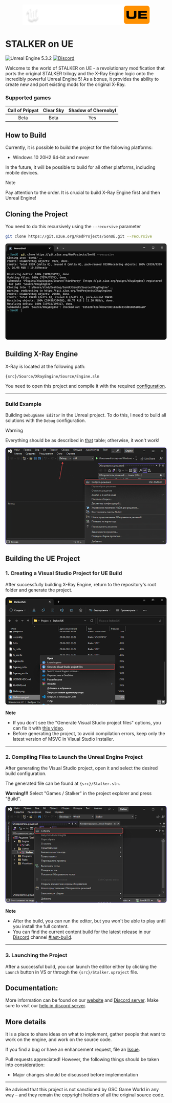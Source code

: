 <p align="center">
    <img src="Resources/Media/LogoText.png" alt="STALKER on UE Logo" />
</p>

# STALKER on UE 

![Unreal Engine 5.3.2](https://img.shields.io/badge/Unreal_Engine-5.3.2-blue) [![Discord](https://img.shields.io/discord/530968529311367178?style=social&logo=Discord&label=Discord)](https://discord.gg/dbBdK2GxKf) 

Welcome to the world of STALKER on UE - a revolutionary modification that ports the original STALKER trilogy and the X-Ray Engine logic onto the incredibly powerful Unreal Engine 5!
As a bonus, it provides the ability to create new and port existing mods for the original X-Ray.

### Supported games

|Call of Pripyat|Clear Sky|Shadow of Chernobyl|
|:-------------:|:-------:|:-----------------:|
|      Beta     |   Beta  |        Yes        |

## How to Build

Currently, it is possible to build the project for the following platforms:
- Windows 10 20H2 64-bit and newer

In the future, it will be possible to build for all other platforms, including mobile devices.

> [!NOTE]
> Pay attention to the order. It is crucial to build X-Ray Engine first and then Unreal Engine!

## Cloning the Project
You need to do this recursively using the `--recursive` parameter

```bash
git clone https://git.s2ue.org/RedProjects/SonUE.git --recursive
```

<p>
    <img src="Resources/Media/git-clone.png" alt="Terminal" />
</p>

## Building X-Ray Engine
X-Ray is located at the following path:

```path
{src}/Source/XRayEngine/Source/Engine.sln
```

You need to open this project and compile it with the required [configuration](https://s2ue.org/docs/install-and-build/build).

---

### Build Example
Building `DebugGame Editor` in the Unreal project. To do this, I need to build all solutions with the `Debug` configuration.

> [!WARNING]
> Everything should be as described in [that](https://s2ue.org/docs/install-and-build/build) table; otherwise, it won't work!

<p>
    <img src="Resources/Media/xray-build.png" alt="Visual Studio" />
</p>

## Building the UE Project

### 1. Creating a Visual Studio Project for UE Build
After successfully building X-Ray Engine, return to the repository's root folder and generate the project.

<p>
    <img src="Resources/Media/generate-vs-project.png" alt="Generate Visual Studio Project" />
</p>

**Note**
* If you don't see the "Generate Visual Studio project files" options, you can fix it with [this video](https://www.youtube.com/watch?v=MZu5EB2UfiA).
* Before generating the project, to avoid compilation errors, keep only the latest version of MSVC in Visual Studio Installer.

---

### 2. Compiling Files to Launch the Unreal Engine Project
After generating the Visual Studio project, open it and select the desired build configuration.

The generated file can be found at `{src}/Stalker.sln`.

**Warning!!!** Select "Games / Stalker" in the project explorer and press "Build".

<p>
    <img src="Resources/Media/ue-build.png" alt="UE Build" />
</p>

**Note**
* After the build, you can run the editor, but you won't be able to play until you install the full content.
* You can find the current content build for the latest release in our [Discord](https://discord.gg/red-projects-530968529311367178) channel [#last-build](https://discord.com/channels/530968529311367178/1085389969675268196).

---

### 3. Launching the Project
After a successful build, you can launch the editor either by clicking the `Launch` button in VS or through the `{src}/Stalker.uproject` file. 

## Documentation:

More information can be found on our [website](https://s2ue.org/) and [Discord server](https://discord.gg/red-projects-530968529311367178). Make sure to visit our [help in discord server](https://discord.gg/naeer3KWFS).

## More details

It is a place to share ideas on what to implement, gather people that want to work on the engine,
and work on the source code.

If you find a bug or have an enhancement request, file an [Issue](https://git.s2ue.org/RedProjects/SonUE/issues).

Pull requests appreciated! However, the following things should be taken into consideration:
* Major changes should be discussed before implementation

---

Be advised that this project is not sanctioned by GSC Game World in any way – and they remain the copyright holders of all the original source code.
